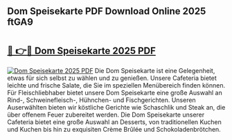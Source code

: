 ## Dom Speisekarte PDF Download Online 2025 ftGA9

# <h2><a href="http://gc9r8kk.nevu.top/?p=Dom+Speisekarte">🔗 👉🔴 Dom Speisekarte 2025 PDF</a></h2>

[![Dom Speisekarte 2025 PDF](https://i.imgur.com/dBaPXMq.png)](http://gc9r8kk.nevu.top/?p=Dom+Speisekarte)
Die Dom Speisekarte ist eine Gelegenheit, etwas für sich selbst zu wählen und zu genießen. Unsere Cafeteria bietet leichte und frische Salate, die Sie im speziellen Menübereich finden können. Für Fleischliebhaber bietet unsere Dom Speisekarte eine große Auswahl an Rind-, Schweinefleisch-, Hühnchen- und Fischgerichten. Unseren Auserwählten bieten wir köstliche Gerichte wie Schaschlik und Steak an, die über offenem Feuer zubereitet werden. Die Dom Speisekarte unserer Cafeteria bietet eine große Auswahl an Desserts, von traditionellen Kuchen und Kuchen bis hin zu exquisiten Crème Brûlée und Schokoladenbrötchen.
